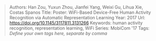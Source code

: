 > Authors: Han Zou, Yuxun Zhou, Jianfei Yang, Weixi Gu, Lihua Xie, Costas Spanos
> Title: Poster: WiFi-Based Device-Free Human Activity Recognition via Automatic Representation Learning
> Year: 2017
> Url: https://doi.org/10.1145/3117811.3131266
> Keywords: human activity recognition, representation learning, WiFi
> Series: MobiCom '17
> Tags: *Define your own tags here, separate by comma*